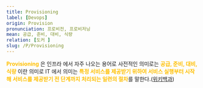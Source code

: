 ```yaml
---
title: Provisioning
label: [Devops]
origin: Provision
pronunciation: 프로비전, 프로비저닝
mean: 공급, 준비, 대비, 식량
relation: [도커 ]
slug: /P/Provisioning
---
```


<content>


<p><span style="color:#FFBF00; font-weight:bold;">Provisioning</span> 은 인프라 에서 자주 나오는 용어로 사전적인 의미로는 <span style="color:#FFBF00; font-weight:bold;">공급, 준비, 대비, 식량</span> 이란 의미로 IT 에서 의미는 <span style="color:#FFBF00; font-weight:bold;">특정 서비스를 제공받기 위하여 서비스 실행부터 시작해 서비스를 제공받기 전 단계까지 처리되는 일련의 절차</span>를 말한다.(<a href="https://ko.wikipedia.org/wiki/%ED%94%84%EB%A1%9C%EB%B9%84%EC%A0%80%EB%8B%9D">위키백과</a>)</p>


</content>
